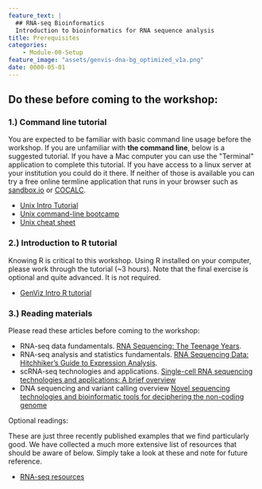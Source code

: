 ```yaml
---
feature_text: |
  ## RNA-seq Bioinformatics
  Introduction to bioinformatics for RNA sequence analysis
title: Prerequisites
categories:
    - Module-00-Setup
feature_image: "assets/genvis-dna-bg_optimized_v1a.png"
date: 0000-05-01
---
```


## Do these before coming to the workshop:

### 1.) Command line tutorial
You are expected to be familiar with basic command line usage before the workshop. If you are unfamiliar with **the command line**, below is a suggested tutorial. If you have a Mac computer you can use the "Terminal" application to complete this tutorial. If you have access to a linux server at your institution you could do it there. If neither of those is available you can try a free online termline application that runs in your browser such as [sandbox.io](https://sandbox.bio/playground) or [COCALC](https://cocalc.com/app?anonymous=terminal).

* [Unix Intro Tutorial](https://rnabio.org/module-00-setup/0000/08/01/Unix/)
* [Unix command-line bootcamp](http://korflab.ucdavis.edu/bootcamp.html)
* [Unix cheat sheet](https://www.guru99.com/linux-commands-cheat-sheet.html)

### 2.) Introduction to R tutorial
Knowing R is critical to this workshop. Using R installed on your computer, please work through the tutorial (~3 hours). Note that the final exercise is optional and quite advanced. It is not required.

* [GenViz Intro R tutorial](https://genviz.org/module-02-r/0002/02/01/introductionToR/)

### 3.) Reading materials
Please read these articles before coming to the workshop:

* RNA-seq data fundamentals. [RNA Sequencing: The Teenage Years](https://pubmed.ncbi.nlm.nih.gov/31341269/).
* RNA-seq analysis and statistics fundamentals. [RNA Sequencing Data: Hitchhiker’s Guide to Expression Analysis](https://www.annualreviews.org/doi/pdf/10.1146/annurev-biodatasci-072018-021255).
* scRNA-seq technologies and applications. [Single-cell RNA sequencing technologies and applications: A brief overview](https://doi.org/10.1002/ctm2.694)
* DNA sequencing and variant calling overview [Novel sequencing technologies and bioinformatic tools for deciphering the non-coding genome](https://doi.org/10.1515/medgen-2021-2072)

Optional readings:

These are just three recently published examples that we find particularly good. We have collected a much more extensive list of resources that should be aware of below. Simply take a look at these and note for future reference.

* [RNA-seq resources](https://rnabio.org/resources/)
